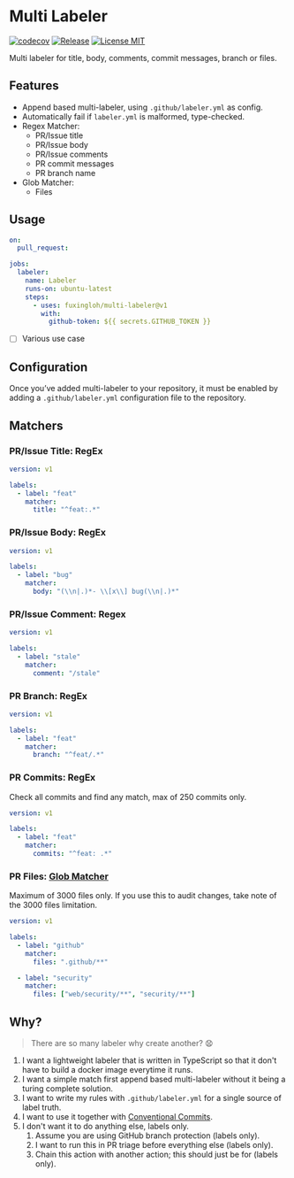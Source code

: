 # Multi Labeler

[![codecov](https://codecov.io/gh/fuxingloh/multi-labeler/branch/main/graph/badge.svg?token=SOWIV1VVM1)](https://codecov.io/gh/fuxingloh/multi-labeler)
[![Release](https://img.shields.io/github/v/release/fuxingloh/mutli-labeler)](https://github.com/fuxingloh/multi-labeler/releases)
[![License MIT](https://img.shields.io/github/license/fuxingloh/vue-horizontal)](https://github.com/fuxingloh/vue-horizontal/blob/main/LICENSE)

Multi labeler for title, body, comments, commit messages, branch or files.

## Features

- Append based multi-labeler, using `.github/labeler.yml` as config.
- Automatically fail if `labeler.yml` is malformed, type-checked.
- Regex Matcher:
  - PR/Issue title
  - PR/Issue body
  - PR/Issue comments
  - PR commit messages
  - PR branch name
- Glob Matcher:
  - Files

## Usage

```yml
on:
  pull_request:

jobs:
  labeler:
    name: Labeler
    runs-on: ubuntu-latest
    steps:
      - uses: fuxingloh/multi-labeler@v1
        with:
          github-token: ${{ secrets.GITHUB_TOKEN }}

```

- [ ] Various use case 

## Configuration

Once you’ve added multi-labeler to your repository, it must be enabled by adding a `.github/labeler.yml` configuration
file to the repository.

## Matchers

### PR/Issue Title: RegEx

```yml
version: v1

labels:
  - label: "feat"
    matcher:
      title: "^feat:.*"
```

### PR/Issue Body: RegEx

```yml
version: v1

labels:
  - label: "bug"
    matcher:
      body: "(\\n|.)*- \\[x\\] bug(\\n|.)*"
```

### PR/Issue Comment: Regex

```yml
version: v1

labels:
  - label: "stale"
    matcher:
      comment: "/stale"
```

### PR Branch: RegEx

```yml
version: v1

labels:
  - label: "feat"
    matcher:
      branch: "^feat/.*"
```

### PR Commits: RegEx

Check all commits and find any match, max of 250 commits only.

```yml
version: v1

labels:
  - label: "feat"
    matcher:
      commits: "^feat: .*"
```

### PR Files: [Glob Matcher](https://github.com/isaacs/minimatch)

Maximum of 3000 files only.
If you use this to audit changes, take note of the 3000 files limitation.

```yml
version: v1

labels:
  - label: "github"
    matcher:
      files: ".github/**"

  - label: "security"
    matcher:
      files: ["web/security/**", "security/**"]
```

## Why?

> There are so many labeler why create another? 😧

1. I want a lightweight labeler that is written in TypeScript so that it don't have to build a docker image everytime it
   runs.
2. I want a simple match first append based multi-labeler without it being a turing complete solution.
3. I want to write my rules with `.github/labeler.yml` for a single source of label truth.
4. I want to use it together with [Conventional Commits](https://www.conventionalcommits.org/en/v1.0.0/).
5. I don't want it to do anything else, labels only.
    1. Assume you are using GitHub branch protection (labels only).
    2. I want to run this in PR triage before everything else (labels only).
    3. Chain this action with another action; this should just be for (labels only). 
